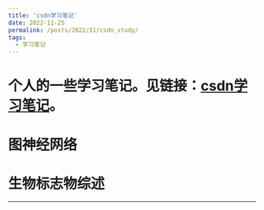 ```yaml
---
title: 'csdn学习笔记'
date: 2022-11-25
permalink: /posts/2022/11/csdn_study/
tags:
  - 学习笔记
---
```


个人的一些学习笔记。见链接：[csdn学习笔记](https://blog.csdn.net/ppgodcsy?type=blog)。
======

图神经网络
======

生物标志物综述
======


------
